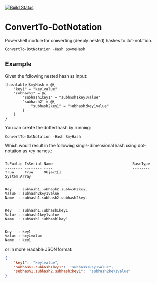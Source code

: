 [![Build Status](https://ci.appveyor.com/api/projects/status/nhonfjdp03hbfif8/branch/master?svg=true)](https://ci.appveyor.com/project/alt3/convertto-dotnotation)

# ConvertTo-DotNotation

Powershell module for converting (deeply nested) hashes to dot-notation.

```posh
ConvertTo-DotNotation -Hash $someHash
```

## Example

Given the following nested hash as input:

```posh
[hashtable]$myHash = @{
    "key1" = "key1value"
    "subhash1" = @{
        "subhash1key1" = "subhash1key1value"
        "subhash2" = @{
            "subhash2key1" = "subhash2key1value"
        }
    }
}
```

You can create the dotted hash by running:

```posh
ConvertTo-DotNotation -Hash $myHash
```

Which would result in the following single-dimensional hash using dot-notation as key names.:

```posh

IsPublic IsSerial Name                                     BaseType
-------- -------- ----                                     --------
True     True     Object[]                                 System.Array
---------------------------------

Key   : subhash1.subhash2.subhash2key1
Value : subhash2key1value
Name  : subhash1.subhash2.subhash2key1


Key   : subhash1.subhash1key1
Value : subhash1key1value
Name  : subhash1.subhash1key1


Key   : key1
Value : key1value
Name  : key1
```

or in more readable JSON format:

```json
{
    "key1":  "key1value",
    "subhash1.subhash1key1":  "subhash1key1value",
    "subhash1.subhash2.subhash2key1":  "subhash2key1value"
}
```